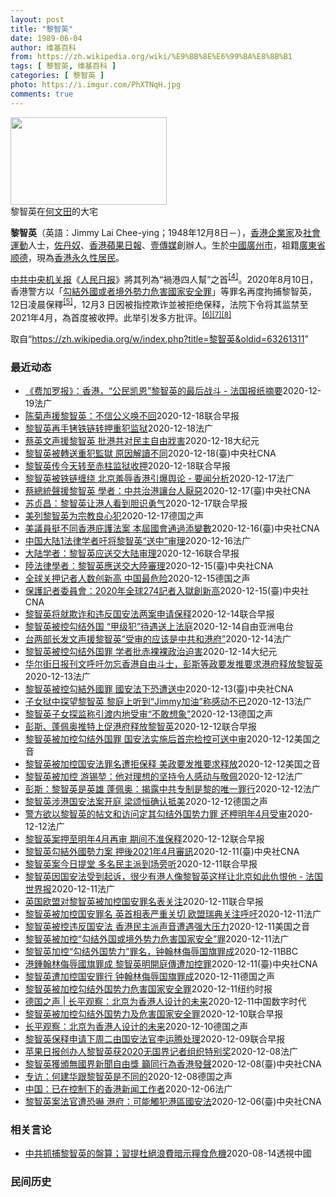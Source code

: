 ```yaml
---
layout: post
title: "黎智英"
date: 1989-06-04
author: 维基百科
from: https://zh.wikipedia.org/wiki/%E9%BB%8E%E6%99%BA%E8%8B%B1
tags: [ 黎智英, 维基百科 ]
categories: [ 黎智英 ]
photo: https://i.imgur.com/PhXTNqH.jpg
comments: true
---
```

<div class="mw-parser-output">
<div id="noteTA-3146cf78" class="noteTA"><div class="noteTA-group"><div data-noteta-group-source="module" data-noteta-group="IT"></div></div><div class="noteTA-local"><div data-noteta-code="zh:巧克力; zh-tw:巧克力; zh-hk:朱古力; zh-cn:巧克力;"></div><div data-noteta-code="zh-tw:黑道; zh-hk:黑社會; zh-cn:黑社会;"></div><div data-noteta-code="zh-tw:飯店; zh-hk:酒店; zh-cn:饭店;"></div><div data-noteta-code="zh-tw:伍佛維茲; zh-hk:沃夫維茲 ;zh-cn:沃尔福威茨;"></div></div></div>

<div class="thumb tright"><div class="thumbinner" style="width:252px;"><a href="/wiki/File:Jimmy_Lai_Chee-ying_home_in_Ho_Man_Tin_20200418.png" class="image"><img alt="" src="//upload.wikimedia.org/wikipedia/commons/thumb/9/9f/Jimmy_Lai_Chee-ying_home_in_Ho_Man_Tin_20200418.png/250px-Jimmy_Lai_Chee-ying_home_in_Ho_Man_Tin_20200418.png" decoding="async" width="250" height="140" class="thumbimage" srcset="//upload.wikimedia.org/wikipedia/commons/thumb/9/9f/Jimmy_Lai_Chee-ying_home_in_Ho_Man_Tin_20200418.png/375px-Jimmy_Lai_Chee-ying_home_in_Ho_Man_Tin_20200418.png 1.5x, //upload.wikimedia.org/wikipedia/commons/thumb/9/9f/Jimmy_Lai_Chee-ying_home_in_Ho_Man_Tin_20200418.png/500px-Jimmy_Lai_Chee-ying_home_in_Ho_Man_Tin_20200418.png 2x" data-file-width="861" data-file-height="481"></a>  <div class="thumbcaption"><div class="magnify"><a href="/wiki/File:Jimmy_Lai_Chee-ying_home_in_Ho_Man_Tin_20200418.png" class="internal" title="放大"></a></div>黎智英在<a href="/wiki/%E4%BD%95%E6%96%87%E7%94%B0" title="何文田">何文田</a>的大宅</div></div></div>
<p><b>黎智英</b>（英語：<span lang="en">Jimmy Lai Chee-ying</span>；1948年12月8日<span class="useeditintro" title="Template:BLP editintro">－</span>），<a href="/wiki/%E9%A6%99%E6%B8%AF" title="香港">香港</a><a href="/wiki/%E4%BC%81%E4%B8%9A%E5%AE%B6" title="企业家">企業家</a>及<a href="/wiki/%E7%A4%BE%E6%9C%83%E9%81%8B%E5%8B%95" title="社會運動">社會運動</a>人士，<a href="/wiki/%E4%BD%90%E4%B8%B9%E5%A5%B4" title="佐丹奴">佐丹奴</a>、<a href="/wiki/%E8%98%8B%E6%9E%9C%E6%97%A5%E5%A0%B1_(%E9%A6%99%E6%B8%AF)" title="蘋果日報 (香港)">香港蘋果日報</a>、<a href="/wiki/%E5%A3%B9%E5%82%B3%E5%AA%92" title="壹傳媒">壹傳媒</a>創辦人。生於<a href="/wiki/%E4%B8%AD%E8%8F%AF%E6%B0%91%E5%9C%8B_(%E5%A4%A7%E9%99%B8%E6%99%82%E6%9C%9F)" class="mw-redirect" title="中華民國 (大陸時期)">中國</a><a href="/wiki/%E5%BB%A3%E5%B7%9E%E5%B8%82_(%E4%B8%AD%E8%8F%AF%E6%B0%91%E5%9C%8B)" title="廣州市 (中華民國)">廣州市</a>，祖籍<a href="/wiki/%E5%BB%A3%E6%9D%B1%E7%9C%81_(%E4%B8%AD%E8%8F%AF%E6%B0%91%E5%9C%8B)" title="廣東省 (中華民國)">廣東省</a><a href="/wiki/%E9%A1%BA%E5%BE%B7" class="mw-redirect" title="顺德">顺德</a>，現為<a href="/wiki/%E9%A6%99%E6%B8%AF%E5%B1%85%E6%B0%91#永久性居民" title="香港居民">香港永久性居民</a>。
</p><p><a href="/wiki/%E4%B8%AD%E5%85%B1%E4%B8%AD%E5%A4%AE%E6%9C%BA%E5%85%B3%E6%8A%A5" title="中共中央机关报">中共中央机关报</a>《<a href="/wiki/%E4%BA%BA%E6%B0%91%E6%97%A5%E6%8A%A5" title="人民日报">人民日报</a>》將其列為“禍港四人幫”之首<sup id="cite_ref-6" class="reference"><a href="#cite_note-6">[4]</a></sup>。2020年8月10日，香港警方以「<a href="/wiki/%E4%B8%AD%E8%8F%AF%E4%BA%BA%E6%B0%91%E5%85%B1%E5%92%8C%E5%9C%8B%E9%A6%99%E6%B8%AF%E7%89%B9%E5%88%A5%E8%A1%8C%E6%94%BF%E5%8D%80%E7%B6%AD%E8%AD%B7%E5%9C%8B%E5%AE%B6%E5%AE%89%E5%85%A8%E6%B3%95" title="中華人民共和國香港特別行政區維護國家安全法">勾結外國或者境外勢力危害國家安全罪</a>」等罪名再度拘捕黎智英，12日凌晨保釋<sup id="cite_ref-7" class="reference"><a href="#cite_note-7">[5]</a></sup>，12月3 日因被指控欺诈並被拒绝保释，法院下令将其监禁至2021年4月，為首度被收押。此举引发多方批评。<sup id="cite_ref-8" class="reference"><a href="#cite_note-8">[6]</a></sup><sup id="cite_ref-9" class="reference"><a href="#cite_note-9">[7]</a></sup><sup id="cite_ref-over100_10-0" class="reference"><a href="#cite_note-over100-10">[8]</a></sup>
</p>
</div><noscript><img src="//zh.wikipedia.org/wiki/Special:CentralAutoLogin/start?type=1x1" alt="" title="" width="1" height="1" style="border: none; position: absolute;"></noscript>
<div class="printfooter">取自“<a dir="ltr" href="https://zh.wikipedia.org/w/index.php?title=黎智英&amp;oldid=63261311">https://zh.wikipedia.org/w/index.php?title=黎智英&amp;oldid=63261311</a>”</div><div id="recent-news"><h3>最近动态</h3><ul><li><a href="https://nodebe4.github.io/waimei/2020-12-19/%E8%B4%B9%E5%8A%A0%E7%BD%97%E6%8A%A5-%E9%A6%99%E6%B8%AF-%E5%85%AC%E6%B0%91%E5%87%AF%E6%81%A9-%E9%BB%8E%E6%99%BA%E8%8B%B1%E7%9A%84%E6%9C%80%E5%90%8E%E6%88%98%E6%96%97-%E6%B3%95%E5%9B%BD%E6%8A%A5%E7%BA%B8%E6%91%98%E8%A6%81" title="《费加罗报》：香港，“公民凯恩”黎智英的最后战斗 - 法国报纸摘要—— 19/12/2020 - 16:00 12月19日上市的法国大报关注点各有不同，中左翼的《世界报》日前邀请到世贸组织前总干...">《费加罗报》：香港，“公民凯恩”黎智英的最后战斗 - 法国报纸摘要</a><time>2020-12-19</time><a class="tag">法广</a></li>
<li><a href="https://nodebe4.github.io/waimei/2020-12-18/%E9%99%88%E8%8F%8A%E5%A3%B0%E6%8F%B4%E9%BB%8E%E6%99%BA%E8%8B%B1-%E4%B8%8D%E4%BF%A1%E5%85%AC%E4%B9%89%E5%94%A4%E4%B8%8D%E5%9B%9E" title="陈菊声援黎智英：不信公义唤不回—— 壹传媒创办人黎智英早前被控涉嫌违反《香港国安法》，日前开庭时，黎智英被拍到双手上手铐、腰部铁链缠绕的画面。台湾监察院长陈菊昨天说，黎智英始终选择和香港人民站在...">陈菊声援黎智英：不信公义唤不回</a><time>2020-12-18</time><a class="tag">联合早报</a></li>
<li><a href="https://nodebe4.github.io/waimei/2020-12-18/%E9%BB%8E%E6%99%BA%E8%8B%B1%E5%86%8D%E6%89%8B%E9%93%90%E9%93%81%E9%93%BE%E8%BD%AC%E6%8A%BC%E9%87%8D%E7%8A%AF%E7%9B%91%E7%8B%B1" title="黎智英再手铐铁链转押重犯监狱—— 18/12/2020 - 10:57 被控危害国家安全的香港壹传媒集团创办人黎智英今天手铐系著铁链，被送到专门收容重犯的赤柱监狱，据中央社说，相关消息对此有不同...">黎智英再手铐铁链转押重犯监狱</a><time>2020-12-18</time><a class="tag">法广</a></li>
<li><a href="https://nodebe4.github.io/waimei/2020-12-18/%E8%94%A1%E8%8B%B1%E6%96%87%E5%A3%B0%E6%8F%B4%E9%BB%8E%E6%99%BA%E8%8B%B1-%E6%89%B9%E6%B8%AF%E5%85%B1%E5%AF%B9%E6%B0%91%E4%B8%BB%E8%87%AA%E7%94%B1%E6%88%95%E5%AE%B3" title="蔡英文声援黎智英 批港共对民主自由戕害—— 【大纪元2020年12月18日讯】（大纪元记者钟元台北报导）中华民国总统蔡英文在脸书声援壹传媒创办人黎智英，贴图下方有象征香港反送中运动精神的“黄雨伞...">蔡英文声援黎智英 批港共对民主自由戕害</a><time>2020-12-18</time><a class="tag">大纪元</a></li>
<li><a href="https://nodebe4.github.io/waimei/2020-12-18/%E9%BB%8E%E6%99%BA%E8%8B%B1%E8%A2%AB%E8%BD%89%E9%80%81%E9%87%8D%E7%8A%AF%E7%9B%A3%E7%8D%84-%E5%8E%9F%E5%9B%A0%E8%A7%A3%E8%AE%80%E4%B8%8D%E5%90%8C" title="黎智英被轉送重犯監獄 原因解讀不同—— （中央社記者張謙香港18日電）被控危害國家安全的香港壹傳媒集團創辦人黎智英今天手銬繫著鐵鍊，被送到專門收容重犯的赤柱監獄，相關消息對此有不同解讀，有的認為...">黎智英被轉送重犯監獄 原因解讀不同</a><time>2020-12-18</time><a class="tag">(臺)中央社CNA</a></li>
<li><a href="https://nodebe4.github.io/waimei/2020-12-18/%E9%BB%8E%E6%99%BA%E8%8B%B1%E4%BC%A0%E4%BB%8A%E5%A4%A9%E8%BD%AC%E8%87%B3%E8%B5%A4%E6%9F%B1%E7%9B%91%E7%8B%B1%E6%94%B6%E6%8A%BC" title="黎智英传今天转至赤柱监狱收押—— 身穿蓝灰色囚衣及拖鞋的黎智英（图中），18日在惩教署押解支援组人员押解下，双手戴手铐被押上囚车前往赤柱监狱继续关押。（互联网） 正还押荔枝角收押所的壹传媒创办人...">黎智英传今天转至赤柱监狱收押</a><time>2020-12-18</time><a class="tag">联合早报</a></li>
<li><a href="https://nodebe4.github.io/waimei/2020-12-17/%E9%BB%8E%E6%99%BA%E8%8B%B1%E8%A2%AB%E9%93%81%E9%93%BE%E7%BC%A0%E7%BB%95-%E5%8C%97%E4%BA%AC%E7%BE%9E%E8%BE%B1%E9%A6%99%E6%B8%AF%E5%BC%95%E7%88%86%E8%88%86%E8%AE%BA-%E8%A6%81%E9%97%BB%E5%88%86%E6%9E%90" title="黎智英被铁链缠绕 北京羞辱香港引爆舆论 - 要闻分析—— 17/12/2020 - 23:24 『苹果日报』创始人、媒体大亨黎智英双手上手铐，铁链腰部缠绕，堪比古代囚犯头戴枷锁示众的残忍画面传遍...">黎智英被铁链缠绕 北京羞辱香港引爆舆论 - 要闻分析</a><time>2020-12-17</time><a class="tag">法广</a></li>
<li><a href="https://nodebe4.github.io/waimei/2020-12-17/%E8%94%A1%E7%B8%BD%E7%B5%B1%E8%81%B2%E6%8F%B4%E9%BB%8E%E6%99%BA%E8%8B%B1-%E5%AD%B8%E8%80%85-%E4%B8%AD%E5%85%B1%E6%B2%BB%E6%B8%AF%E8%AE%93%E5%8F%B0%E4%BA%BA%E5%8E%AD%E6%83%A1" title="蔡總統聲援黎智英 學者：中共治港讓台人厭惡—— （中央社記者賴言曦台北17日電）壹傳媒創辦人黎智英被控違反港區國安法遭關押後，總統蔡英文昨天公開聲援。學者董立文今天指出，中共在香港對異議人士越嚴...">蔡總統聲援黎智英 學者：中共治港讓台人厭惡</a><time>2020-12-17</time><a class="tag">(臺)中央社CNA</a></li>
<li><a href="https://nodebe4.github.io/waimei/2020-12-17/%E8%8B%8F%E8%B4%9E%E6%98%8C-%E9%BB%8E%E6%99%BA%E8%8B%B1%E8%AE%A9%E6%B8%AF%E4%BA%BA%E7%9C%8B%E5%88%B0%E8%83%86%E8%AF%86%E5%8B%87%E6%B0%94" title="苏贞昌：黎智英让港人看到胆识勇气—— 台湾行政院长苏贞昌说，香港壹传媒集团创办人黎智英原本有机会远走高飞，却为了香港的自由，失去自己的自由；相信黎智英面对中国大陆，可让香港人看到什么是胆识、什么...">苏贞昌：黎智英让港人看到胆识勇气</a><time>2020-12-17</time><a class="tag">联合早报</a></li>
<li><a href="https://nodebe4.github.io/waimei/2020-12-17/%E7%BE%8E%E5%88%97%E9%BB%8E%E6%99%BA%E8%8B%B1%E4%B8%BA%E5%AE%97%E6%95%99%E8%89%AF%E5%BF%83%E7%8A%AF" title="美列黎智英为宗教良心犯—— null 邹宗翰2020-12-17T06:40:04.477Z 台湾总统蔡英文16日在脸书上表示，黎智英被押往香港法院时，双手上铐、腰部被铁链缠绕的照片羞辱的是香港...">美列黎智英为宗教良心犯</a><time>2020-12-17</time><a class="tag">德国之声</a></li>
<li><a href="https://nodebe4.github.io/waimei/2020-12-16/%E7%BE%8E%E8%AD%B0%E5%93%A1%E6%8C%BA%E4%B8%8D%E5%90%8C%E9%A6%99%E6%B8%AF%E5%BA%87%E8%AD%B7%E6%B3%95%E6%A1%88-%E6%9C%AC%E5%B1%86%E5%9C%8B%E6%9C%83%E9%80%9A%E9%81%8E%E6%B7%BB%E8%AE%8A%E6%95%B8" title="美議員挺不同香港庇護法案 本屆國會通過添變數—— 多位香港泛民派人士近日遭判刑入獄，香港壹傳媒集團主席黎智英也被控勾結外國或者境外勢力危害國家安全罪，引發美方高度關注。（中央社檔案照片） （中央...">美議員挺不同香港庇護法案 本屆國會通過添變數</a><time>2020-12-16</time><a class="tag">(臺)中央社CNA</a></li>
<li><a href="https://nodebe4.github.io/waimei/2020-12-16/%E4%B8%AD%E5%9B%BD%E5%A4%A7%E9%99%861%E6%B3%95%E5%BE%8B%E5%AD%A6%E8%80%85%E5%90%81%E5%B0%86%E9%BB%8E%E6%99%BA%E8%8B%B1-%E9%80%81%E4%B8%AD-%E5%AE%A1%E7%90%86" title="中国大陆1法律学者吁将黎智英“送中”审理—— 16/12/2020 - 13:48 香港传媒大亨黎智英因支持香港2019年反送中运动，参加集会游行，而被依照北京后来出台的港区国安法追溯逮捕。今有...">中国大陆1法律学者吁将黎智英“送中”审理</a><time>2020-12-16</time><a class="tag">法广</a></li>
<li><a href="https://nodebe4.github.io/waimei/2020-12-16/%E5%A4%A7%E9%99%86%E5%AD%A6%E8%80%85-%E9%BB%8E%E6%99%BA%E8%8B%B1%E5%BA%94%E9%80%81%E4%BA%A4%E5%A4%A7%E9%99%86%E5%AE%A1%E7%90%86" title="大陆学者：黎智英应送交大陆审理—— 中国法律学者顾敏康声称，应按照香港国安法的规定，把香港壹传媒集团创办人黎智英所涉及的危害国家安全案件移交大陆司法机构审理。 中国全国港澳研究会理事、香港法学交...">大陆学者：黎智英应送交大陆审理</a><time>2020-12-16</time><a class="tag">联合早报</a></li>
<li><a href="https://nodebe4.github.io/waimei/2020-12-15/%E9%99%B8%E6%B3%95%E5%BE%8B%E5%AD%B8%E8%80%85-%E9%BB%8E%E6%99%BA%E8%8B%B1%E6%87%89%E9%80%81%E4%BA%A4%E5%A4%A7%E9%99%B8%E5%AF%A9%E7%90%86" title="陸法律學者：黎智英應送交大陸審理—— （中央社記者張謙香港16日電）中國法律學者顧敏康聲稱，應按照香港國安法的規定，把香港壹傳媒集團創辦人黎智英所涉及的危害國家安全案件移交大陸司法機構審理。 中...">陸法律學者：黎智英應送交大陸審理</a><time>2020-12-15</time><a class="tag">(臺)中央社CNA</a></li>
<li><a href="https://nodebe4.github.io/waimei/2020-12-15/%E5%85%A8%E7%90%83%E5%85%B3%E6%8A%BC%E8%AE%B0%E8%80%85%E4%BA%BA%E6%95%B0%E5%88%9B%E6%96%B0%E9%AB%98-%E4%B8%AD%E5%9B%BD%E6%9C%80%E5%8D%B1%E9%99%A9" title="全球关押记者人数创新高 中国最危险—— 2020-12-16T03:32:53.994Z 图为香港支持新闻自由的集会标语。在北京加强控制香港的同时，许多人担心壹传媒创办人黎智英遭关押判刑与苹果日...">全球关押记者人数创新高  中国最危险</a><time>2020-12-15</time><a class="tag">德国之声</a></li>
<li><a href="https://nodebe4.github.io/waimei/2020-12-15/%E4%BF%9D%E8%AD%B7%E8%A8%98%E8%80%85%E5%A7%94%E5%93%A1%E6%9C%83-2020%E5%B9%B4%E5%85%A8%E7%90%83274%E8%A8%98%E8%80%85%E5%85%A5%E7%8D%84%E5%89%B5%E6%96%B0%E9%AB%98" title="保護記者委員會：2020年全球274記者入獄創新高—— 2020年全球入獄的記者達到274人，創下新高紀錄。圖為香港蘋果日報創辦人黎智英8月10日遭指控勾結外國勢力被補。（讀者提供） （中央社紐...">保護記者委員會：2020年全球274記者入獄創新高</a><time>2020-12-15</time><a class="tag">(臺)中央社CNA</a></li>
<li><a href="https://nodebe4.github.io/waimei/2020-12-14/%E9%BB%8E%E6%99%BA%E8%8B%B1%E5%B0%86%E5%B0%B1%E6%AC%BA%E8%AF%88%E5%92%8C%E8%BF%9D%E5%8F%8D%E5%9B%BD%E5%AE%89%E6%B3%95%E4%B8%A4%E6%A1%88%E7%94%B3%E8%AF%B7%E4%BF%9D%E9%87%8A" title="黎智英将就欺诈和违反国安法两案申请保释—— 香港壹传媒创办人黎智英下周就欺诈和违法《香港国安法》两起案件，向法院申请保释。 据香港《明报》报道，香港司法机构网页显示，黎智英将于下周三（23日）就...">黎智英将就欺诈和违反国安法两案申请保释</a><time>2020-12-14</time><a class="tag">联合早报</a></li>
<li><a href="https://nodebe4.github.io/waimei/2020-12-14/%E9%BB%8E%E6%99%BA%E8%8B%B1%E8%A2%AB%E6%8E%A7%E5%8B%BE%E7%BB%93%E5%A4%96%E5%9B%BD-%E7%94%B2%E7%BA%A7%E7%8A%AF-%E5%BE%85%E9%81%87%E9%80%81%E4%B8%8A%E6%B3%95%E5%BA%AD" title="黎智英被控勾结外国 “甲级犯”待遇送上法庭—— 香港传媒大亨、壹传媒创办人黎智英被加控《香港国安法》下的“勾结外国势力、危害国家安全罪”，于上周六（12日）提堂。他被腰缠铁链，锁上手铐，以“甲级...">黎智英被控勾结外国   “甲级犯”待遇送上法庭</a><time>2020-12-14</time><a class="tag">自由亚洲电台</a></li>
<li><a href="https://nodebe4.github.io/waimei/2020-12-14/%E5%8F%B0%E4%B8%A4%E9%83%A8%E9%95%BF%E5%8F%91%E6%96%87%E5%A3%B0%E6%8F%B4%E9%BB%8E%E6%99%BA%E8%8B%B1-%E5%8F%97%E5%AE%A1%E7%9A%84%E5%BA%94%E8%AF%A5%E6%98%AF%E4%B8%AD%E5%85%B1%E5%92%8C%E6%B8%AF%E5%BA%9C" title="台两部长发文声援黎智英“受审的应该是中共和港府”—— 14/12/2020 - 09:08 香港壹传媒创办人黎智英日前上庭应讯加控的“勾结外国或境外势力危害国家安全”罪名，由于所谓的罪证包括追踪...">台两部长发文声援黎智英“受审的应该是中共和港府”</a><time>2020-12-14</time><a class="tag">法广</a></li>
<li><a href="https://nodebe4.github.io/waimei/2020-12-14/%E9%BB%8E%E6%99%BA%E8%8B%B1%E8%A2%AB%E6%8E%A7%E5%8B%BE%E7%BB%93%E5%A4%96%E5%9B%BD%E7%BD%AA-%E5%AD%A6%E8%80%85%E6%89%B9%E8%B5%A4%E8%A3%B8%E8%A3%B8%E6%94%BF%E6%B2%BB%E8%BF%AB%E5%AE%B3" title="黎智英被控勾结外国罪 学者批赤裸裸政治迫害—— 【大纪元2020年12月14日讯】壹传媒创办人黎智英日前遭控“勾结外国势力或境外势力危害国家安全”，在港版国安法实施下恐遭“送中”。对此，香港学者...">黎智英被控勾结外国罪 学者批赤裸裸政治迫害</a><time>2020-12-14</time><a class="tag">大纪元</a></li>
<li><a href="https://nodebe4.github.io/waimei/2020-12-13/%E5%8D%8E%E5%B0%94%E8%A1%97%E6%97%A5%E6%8A%A5%E5%88%8A%E6%96%87%E5%91%BC%E5%90%81%E5%8B%BF%E5%BF%98%E9%A6%99%E6%B8%AF%E8%87%AA%E7%94%B1%E6%96%97%E5%A3%AB-%E5%BD%AD%E6%96%AF%E7%AD%89%E6%94%BF%E8%A6%81%E5%8F%91%E6%8E%A8%E8%A6%81%E6%B1%82%E6%B8%AF%E5%BA%9C%E9%87%8A%E6%94%BE%E9%BB%8E%E6%99%BA%E8%8B%B1" title="华尔街日报刊文呼吁勿忘香港自由斗士，彭斯等政要发推要求港府释放黎智英—— 14/12/2020 - 00:17 香港壹传媒集团创办人黎智英遭港府收押后，《华尔街日报》发表该报编辑委员会题为“香港...">华尔街日报刊文呼吁勿忘香港自由斗士，彭斯等政要发推要求港府释放黎智英</a><time>2020-12-13</time><a class="tag">法广</a></li>
<li><a href="https://nodebe4.github.io/waimei/2020-12-13/%E9%BB%8E%E6%99%BA%E8%8B%B1%E8%A2%AB%E6%8E%A7%E5%8B%BE%E7%B5%90%E5%A4%96%E5%9C%8B%E7%BD%AA-%E5%9C%8B%E5%AE%89%E6%B3%95%E4%B8%8B%E6%81%90%E9%81%AD%E9%80%81%E4%B8%AD" title="黎智英被控勾結外國罪 國安法下恐遭送中—— 壹傳媒創辦人黎智英（圖）日前遭控「勾結外國勢力或境外勢力危害國家安全」。根據港區國安法，案件若涉及境外勢力介入複雜等，可由北京駐港國安公署行使管轄權，...">黎智英被控勾結外國罪 國安法下恐遭送中</a><time>2020-12-13</time><a class="tag">(臺)中央社CNA</a></li>
<li><a href="https://nodebe4.github.io/waimei/2020-12-13/%E5%AD%90%E5%A5%B3%E7%8B%B1%E4%B8%AD%E6%8E%A2%E6%9C%9B%E9%BB%8E%E6%99%BA%E8%8B%B1-%E9%BB%8E%E5%BA%AD%E4%B8%8A%E5%90%AC%E5%88%B0-Jimmy%E5%8A%A0%E6%B2%B9-%E7%A7%B0%E6%84%9F%E5%8A%A8%E4%B8%8D%E5%B7%B2" title="子女狱中探望黎智英 黎庭上听到“Jimmy加油”称感动不已—— 13/12/2020 - 13:01 香港壹传媒创办人黎智英12月11日被加控“勾结外国或境外势力危害国家安全”罪，后于12日提堂...">子女狱中探望黎智英 黎庭上听到“Jimmy加油”称感动不已</a><time>2020-12-13</time><a class="tag">法广</a></li>
<li><a href="https://nodebe4.github.io/waimei/2020-12-13/%E9%BB%8E%E6%99%BA%E8%8B%B1%E5%AD%90%E5%A5%B3%E6%8E%A2%E7%9B%91%E7%A7%B0%E5%BC%95%E6%B8%A1%E5%86%85%E5%9C%B0%E5%8F%97%E5%AE%A1-%E4%B8%8D%E6%95%A2%E6%83%B3%E8%B1%A1" title="黎智英子女探监称引渡内地受审“不敢想象”—— 德国之声中文网2020-12-13T10:07:49.522Z 台湾媒体称黎智英被指控触犯香港《国安法》的指控内容正式曝光。 （德国之声中文网）据香...">黎智英子女探监称引渡内地受审“不敢想象”</a><time>2020-12-13</time><a class="tag">德国之声</a></li>
<li><a href="https://nodebe4.github.io/waimei/2020-12-12/%E5%BD%AD%E6%96%AF-%E8%93%AC%E4%BD%A9%E5%A5%A5%E6%8E%A8%E7%89%B9%E4%B8%8A%E4%BF%83%E6%B8%AF%E5%BA%9C%E9%87%8A%E6%94%BE%E9%BB%8E%E6%99%BA%E8%8B%B1" title="彭斯、蓬佩奥推特上促港府释放黎智英—— 美国国务卿蓬佩奥和副总统彭斯分别在推特发文批评港府对黎智英提出涉违《香港国安法》的控罪，并要求放人。香港律政司批任何试图影响香港司法独立的行为都必定徒劳无...">彭斯、蓬佩奥推特上促港府释放黎智英</a><time>2020-12-12</time><a class="tag">联合早报</a></li>
<li><a href="https://nodebe4.github.io/waimei/2020-12-12/%E9%BB%8E%E6%99%BA%E8%8B%B1%E8%A2%AB%E5%8A%A0%E6%8E%A7%E5%8B%BE%E7%BB%93%E5%A4%96%E5%9B%BD%E7%BD%AA-%E5%9B%BD%E5%AE%89%E6%B3%95%E5%AE%9E%E6%96%BD%E5%90%8E%E9%A6%96%E5%AE%97%E6%A3%80%E6%8E%A7%E5%8F%AF%E9%80%81%E4%B8%AD%E5%AE%A1" title="黎智英被加控勾结外国罪 国安法实施后首宗检控可送中审—— Sat, 12 Dec 2020 18:46:19 GMT 香港壹传媒创办人黎智英离开收押所准备登上囚车前往法庭。（2020年12月12...">黎智英被加控勾结外国罪 国安法实施后首宗检控可送中审</a><time>2020-12-12</time><a class="tag">美国之音</a></li>
<li><a href="https://nodebe4.github.io/waimei/2020-12-12/%E9%BB%8E%E6%99%BA%E8%8B%B1%E8%A2%AB%E5%8A%A0%E6%8E%A7%E5%9B%BD%E5%AE%89%E6%B3%95%E7%BD%AA%E5%90%8D%E9%81%AD%E6%8B%92%E4%BF%9D%E9%87%8A-%E7%BE%8E%E6%94%BF%E8%A6%81%E5%8F%91%E6%8E%A8%E8%A6%81%E6%B1%82%E9%87%8A%E6%94%BE" title="黎智英被加控国安法罪名遭拒保释 美政要发推要求释放—— Sat, 12 Dec 2020 14:51:55 GMT 还押中的香港 《苹果日报》创办人黎智英(中)被加控国安法罪名从荔枝角收押所被警...">黎智英被加控国安法罪名遭拒保释 美政要发推要求释放</a><time>2020-12-12</time><a class="tag">美国之音</a></li>
<li><a href="https://nodebe4.github.io/waimei/2020-12-12/%E9%BB%8E%E6%99%BA%E8%8B%B1%E8%A2%AB%E5%8A%A0%E6%8E%A7-%E6%B8%B8%E9%94%A1%E5%A0%83-%E4%BB%96%E5%AF%B9%E7%90%86%E6%83%B3%E7%9A%84%E5%9D%9A%E6%8C%81%E4%BB%A4%E4%BA%BA%E6%84%9F%E5%8A%A8%E4%B8%8E%E6%95%AC%E4%BD%A9" title="黎智英被加控 游锡堃：他对理想的坚持令人感动与敬佩—— 12/12/2020 - 12:47 香港壹传媒创办人黎智英12月11日遭加控“勾结外国或者境外势力危害国家安全”罪名，12日开庭，法官判...">黎智英被加控 游锡堃：他对理想的坚持令人感动与敬佩</a><time>2020-12-12</time><a class="tag">法广</a></li>
<li><a href="https://nodebe4.github.io/waimei/2020-12-12/%E5%BD%AD%E6%96%AF-%E9%BB%8E%E6%99%BA%E8%8B%B1%E6%98%AF%E8%8B%B1%E9%9B%84-%E8%93%AC%E4%BD%A9%E5%A5%A5-%E6%8F%AD%E9%9C%B2%E4%B8%AD%E5%85%B1%E4%B8%93%E5%88%B6%E6%98%AF%E9%BB%8E%E7%9A%84%E5%94%AF%E4%B8%80%E7%BD%AA%E8%A1%8C" title="彭斯：黎智英是英雄 蓬佩奥：揭露中共专制是黎的唯一罪行—— 12/12/2020 - 12:34 香港壹传媒创办人黎智英12月11日被加控“勾结外国或境外势力危害国家安全”罪，后于12日提堂。对...">彭斯：黎智英是英雄 蓬佩奥：揭露中共专制是黎的唯一罪行</a><time>2020-12-12</time><a class="tag">法广</a></li>
<li><a href="https://nodebe4.github.io/waimei/2020-12-12/%E9%BB%8E%E6%99%BA%E8%8B%B1%E6%B6%89%E6%B8%AF%E5%9B%BD%E5%AE%89%E6%B3%95%E6%A1%88%E5%BC%80%E5%BA%AD-%E6%A2%81%E9%A2%82%E6%81%92%E7%A1%AE%E8%AE%A4%E6%8A%B5%E7%BE%8E" title="黎智英涉港国安法案开庭 梁颂恒确认抵美—— 安静2020-12-12T11:35:18.988Z 黎智英由两名惩教署人员押送上车前往法院 （德国之声中文网）继香港警方国家安全处周五（12月11日...">黎智英涉港国安法案开庭 梁颂恒确认抵美</a><time>2020-12-12</time><a class="tag">德国之声</a></li>
<li><a href="https://nodebe4.github.io/waimei/2020-12-12/%E8%AD%A6%E6%96%B9%E6%AC%B2%E4%BB%A5%E9%BB%8E%E6%99%BA%E8%8B%B1%E7%9A%84%E5%B8%96%E6%96%87%E5%92%8C%E8%AE%BF%E9%97%AE%E5%AE%9A%E5%85%B6%E5%8B%BE%E7%BB%93%E5%A4%96%E5%9B%BD%E5%8A%BF%E5%8A%9B%E7%BD%AA-%E8%BF%98%E6%9F%99%E6%98%8E%E5%B9%B44%E6%9C%88%E5%8F%97%E5%AE%A1" title="警方欲以黎智英的帖文和访问定其勾结外国势力罪 还柙明年4月受审—— 12/12/2020 - 09:42 香港著名民主派传媒东主黎智英被加控《港区国安法》下的勾结外国或境外势力危害国家安全罪，今...">警方欲以黎智英的帖文和访问定其勾结外国势力罪 还柙明年4月受审</a><time>2020-12-12</time><a class="tag">法广</a></li>
<li><a href="https://nodebe4.github.io/waimei/2020-12-12/%E9%BB%8E%E6%99%BA%E8%8B%B1%E6%A1%88%E6%8A%BC%E8%87%B3%E6%98%8E%E5%B9%B44%E6%9C%88%E5%86%8D%E5%AE%A1-%E6%9C%9F%E9%97%B4%E4%B8%8D%E5%87%86%E4%BF%9D%E9%87%8A" title="黎智英案押至明年4月再审 期间不准保释—— 黎智英涉国安案件今天提堂，法官将案件押后至明年4月16日再讯，黎智英不获保释，继续还押看管。图为黎智英今早被带上囚车押送至法院。（彭博社） 壹传媒创办...">黎智英案押至明年4月再审  期间不准保释</a><time>2020-12-12</time><a class="tag">联合早报</a></li>
<li><a href="https://nodebe4.github.io/waimei/2020-12-11/%E9%BB%8E%E6%99%BA%E8%8B%B1%E5%8B%BE%E7%B5%90%E5%A4%96%E5%9C%8B%E5%8B%A2%E5%8A%9B%E6%A1%88-%E6%8A%BC%E5%BE%8C2021%E5%B9%B44%E6%9C%88%E5%AF%A9%E8%A8%8A" title="黎智英勾結外國勢力案 押後2021年4月審訊—— 香港壹傳媒集團主席黎智英（圖）被控勾結外國勢力或境外勢力危害國家安全一案12日開庭，法官押後案件至2021年4月16日審訊，黎智英繼續被收押。（...">黎智英勾結外國勢力案 押後2021年4月審訊</a><time>2020-12-11</time><a class="tag">(臺)中央社CNA</a></li>
<li><a href="https://nodebe4.github.io/waimei/2020-12-11/%E9%BB%8E%E6%99%BA%E8%8B%B1%E6%A1%88%E4%BB%8A%E6%97%A5%E6%8F%90%E5%A0%82-%E5%A4%9A%E5%90%8D%E6%B0%91%E4%B8%BB%E6%B4%BE%E5%88%B0%E5%9C%BA%E6%97%81%E5%90%AC" title="黎智英案今日提堂 多名民主派到场旁听—— 壹传媒创办人黎智英早前因涉嫌违反《香港国安法》及欺诈罪等，被法庭拒绝保释，目前正还柙荔枝角收押所。香港警方昨天表示会加控其一项勾结外国或者境外势力危害国...">黎智英案今日提堂 多名民主派到场旁听</a><time>2020-12-11</time><a class="tag">联合早报</a></li>
<li><a href="https://nodebe4.github.io/waimei/2020-12-11/%E9%BB%8E%E6%99%BA%E8%8B%B1%E5%9B%A0%E5%9B%BD%E5%AE%89%E6%B3%95%E5%8F%97%E5%88%B0%E8%B5%B7%E8%AF%89-%E5%BE%88%E5%B0%91%E6%9C%89%E6%B8%AF%E4%BA%BA%E5%83%8F%E9%BB%8E%E6%99%BA%E8%8B%B1%E8%BF%99%E6%A0%B7%E8%AE%A9%E5%8C%97%E4%BA%AC%E5%A6%82%E6%AD%A4%E4%BB%87%E6%81%A8%E4%BB%96-%E6%B3%95%E5%9B%BD%E4%B8%96%E7%95%8C%E6%8A%A5" title="黎智英因国安法受到起诉，很少有港人像黎智英这样让北京如此仇恨他 - 法国世界报—— 11/12/2020 - 22:44 香港泛民主派媒体大亨黎智英因港版国安法而受到起诉，这是世界报周五在其网站...">黎智英因国安法受到起诉，很少有港人像黎智英这样让北京如此仇恨他 - 法国世界报</a><time>2020-12-11</time><a class="tag">法广</a></li>
<li><a href="https://nodebe4.github.io/waimei/2020-12-11/%E8%8B%B1%E5%9B%BD%E6%AC%A7%E7%9B%9F%E5%AF%B9%E9%BB%8E%E6%99%BA%E8%8B%B1%E8%A2%AB%E5%8A%A0%E6%8E%A7%E5%9B%BD%E5%AE%89%E7%BD%AA%E5%90%8D%E8%A1%A8%E5%85%B3%E6%B3%A8" title="英国欧盟对黎智英被加控国安罪名表关注—— 香港壹传媒集团创办人黎智英将被加控国安法下的勾结外国势力危害国家安全罪，事件引起国际社会关注。英国首相约翰逊发言人表示，关注港府对民主派人士的检控，欧盟...">英国欧盟对黎智英被加控国安罪名表关注</a><time>2020-12-11</time><a class="tag">联合早报</a></li>
<li><a href="https://nodebe4.github.io/waimei/2020-12-11/%E9%BB%8E%E6%99%BA%E8%8B%B1%E8%A2%AB%E5%8A%A0%E6%8E%A7%E5%9B%BD%E5%AE%89%E7%BD%AA%E5%90%8D-%E8%8B%B1%E9%A6%96%E7%9B%B8%E8%A1%A8%E4%B8%A5%E9%87%8D%E5%85%B3%E5%88%87-%E6%AC%A7%E7%9B%9F%E7%91%9E%E5%85%B8%E5%85%B3%E6%B3%A8%E5%91%BC%E5%90%81" title="黎智英被加控国安罪名 英首相表严重关切 欧盟瑞典关注呼吁—— 11/12/2020 - 17:14 香港壹传媒创办人黎智英12月11日被港警加控“勾结外国或者境外势力危害国家安全”，案件在12日...">黎智英被加控国安罪名 英首相表严重关切 欧盟瑞典关注呼吁</a><time>2020-12-11</time><a class="tag">法广</a></li>
<li><a href="https://nodebe4.github.io/waimei/2020-12-11/%E9%BB%8E%E6%99%BA%E8%8B%B1%E8%A2%AB%E6%8E%A7%E8%BF%9D%E5%8F%8D%E5%9B%BD%E5%AE%89%E6%B3%95-%E9%A6%99%E6%B8%AF%E6%B0%91%E4%B8%BB%E6%B4%BE%E5%A3%B0%E9%9F%B3%E9%81%AD%E9%81%87%E5%BC%BA%E5%A4%A7%E5%8E%8B%E5%8A%9B" title="黎智英被控违反国安法 香港民主派声音遭遇强大压力—— Fri, 11 Dec 2020 13:46:51 GMT 香港民主人士黎智英被移送至九龙半岛的荔枝角收押所。（2020年12月3日） 香港...">黎智英被控违反国安法 香港民主派声音遭遇强大压力</a><time>2020-12-11</time><a class="tag">美国之音</a></li>
<li><a href="https://nodebe4.github.io/waimei/2020-12-11/%E9%BB%8E%E6%99%BA%E8%8B%B1%E8%A2%AB%E5%8A%A0%E6%8E%A7-%E5%8B%BE%E7%BB%93%E5%A4%96%E5%9B%BD%E6%88%96%E5%A2%83%E5%A4%96%E5%8A%BF%E5%8A%9B%E5%8D%B1%E5%AE%B3%E5%9B%BD%E5%AE%B6%E5%AE%89%E5%85%A8-%E7%BD%AA" title="黎智英被加控“勾结外国或境外势力危害国家安全”罪—— 11/12/2020 - 09:59 香港媒体大亨、“壹传媒”创办人黎智英12月11日（周五）被香港警方加控“勾结外国或者境外势力危害国家安...">黎智英被加控“勾结外国或境外势力危害国家安全”罪</a><time>2020-12-11</time><a class="tag">法广</a></li>
<li><a href="https://nodebe4.github.io/waimei/2020-12-11/%E9%BB%8E%E6%99%BA%E8%8B%B1%E5%8A%A0%E6%8E%A7-%E5%8B%BE%E7%BB%93%E5%A4%96%E5%9B%BD%E5%8A%BF%E5%8A%9B-%E7%BD%AA%E5%90%8D-%E9%92%9F%E7%BF%B0%E6%9E%97%E4%BE%AE%E8%BE%B1%E5%9B%BD%E6%97%97%E7%BD%AA%E6%88%90" title="黎智英加控“勾结外国势力”罪名，钟翰林侮辱国旗罪成—— 香港国安法：黎智英加控“勾结外国势力”罪名，钟翰林侮辱国旗罪成 1 小时前 香港警方国家安全处周五（12月11日）表示，经进一步调查后，加...">黎智英加控“勾结外国势力”罪名，钟翰林侮辱国旗罪成</a><time>2020-12-11</time><a class="tag">BBC</a></li>
<li><a href="https://nodebe4.github.io/waimei/2020-12-11/%E6%B8%AF%E9%8D%BE%E7%BF%B0%E6%9E%97%E4%BE%AE%E8%BE%B1%E5%9C%8B%E6%97%97%E7%BD%AA%E6%88%90-%E9%BB%8E%E6%99%BA%E8%8B%B1%E6%98%8E%E9%96%8B%E5%BA%AD%E5%82%B3%E9%81%AD%E5%8A%A0%E6%8E%A7%E7%BD%AA" title="港鍾翰林侮辱國旗罪成 黎智英明開庭傳遭加控罪—— （中央社記者張謙香港11日電）香港前學生動源召集人鍾翰林被地方法院裁定侮辱中國國旗及非法集結罪，29日判刑。另據報導，壹傳媒集團創辦人黎智英被加...">港鍾翰林侮辱國旗罪成 黎智英明開庭傳遭加控罪</a><time>2020-12-11</time><a class="tag">(臺)中央社CNA</a></li>
<li><a href="https://nodebe4.github.io/waimei/2020-12-11/%E9%BB%8E%E6%99%BA%E8%8B%B1%E9%81%AD%E5%8A%A0%E6%8E%A7%E5%9B%BD%E5%AE%89%E7%BD%AA%E8%A1%8C-%E9%92%9F%E7%BF%B0%E6%9E%97%E4%BE%AE%E8%BE%B1%E5%9B%BD%E6%97%97%E7%BD%AA%E6%88%90" title="黎智英遭加控国安罪行 钟翰林侮辱国旗罪成—— 2020-12-11T06:36:16.374Z 黎智英能曾表示自己做好入狱准备，并说：「我是个麻烦制造者。我一无所有地来到这里，这里的自由给了我一...">黎智英遭加控国安罪行 钟翰林侮辱国旗罪成</a><time>2020-12-11</time><a class="tag">德国之声</a></li>
<li><a href="https://nodebe4.github.io/waimei/2020-12-11/%E9%BB%8E%E6%99%BA%E8%8B%B1%E8%A2%AB%E5%8A%A0%E6%8E%A7%E5%8B%BE%E7%BB%93%E5%A4%96%E5%9B%BD%E5%8A%BF%E5%8A%9B%E5%8D%B1%E5%AE%B3%E5%9B%BD%E5%AE%B6%E5%AE%89%E5%85%A8%E7%BD%AA" title="黎智英被加控勾结外国势力危害国家安全罪—— 王月眉2020-12-11 14:36:13 黎智英是在新国安法下被正式起诉的最知名人士。 香港——警方周五表示，根据香港国安法，出版大亨、中国共产党...">黎智英被加控勾结外国势力危害国家安全罪</a><time>2020-12-11</time><a class="tag">纽约时报</a></li>
<li><a href="https://nodebe4.github.io/waimei/2020-12-11/%E5%BE%B7%E5%9B%BD%E4%B9%8B%E5%A3%B0-%E9%95%BF%E5%B9%B3%E8%A7%82%E5%AF%9F-%E5%8C%97%E4%BA%AC%E4%B8%BA%E9%A6%99%E6%B8%AF%E4%BA%BA%E8%AE%BE%E8%AE%A1%E7%9A%84%E6%9C%AA%E6%9D%A5" title="德国之声 | 长平观察：北京为香港人设计的未来—— 香港自由的加速沉沦令人震惊。继12港人“送中”、黎智英被捕、立法会民主派总辞、学民三子遭判刑、许智峰账户遭冻结之后，本周再有立法会前议员胡志伟...">德国之声 | 长平观察：北京为香港人设计的未来</a><time>2020-12-11</time><a class="tag">中国数字时代</a></li>
<li><a href="https://nodebe4.github.io/waimei/2020-12-10/%E9%BB%8E%E6%99%BA%E8%8B%B1%E8%A2%AB%E5%8A%A0%E6%8E%A7%E5%8B%BE%E7%BB%93%E5%A4%96%E5%9B%BD%E5%8A%BF%E5%8A%9B%E5%8F%8A%E5%8D%B1%E5%AE%B3%E5%9B%BD%E5%AE%B6%E5%AE%89%E5%85%A8%E7%BD%AA" title="黎智英被加控勾结外国势力及危害国家安全罪—— 现正在监房的香港壹传媒创办人黎智英，今天被加控勾结外国势力及危害国家安全罪，案件将于明日早上（12日）于西九龙裁判法院提堂。 据星岛日报报道，黎智英...">黎智英被加控勾结外国势力及危害国家安全罪</a><time>2020-12-10</time><a class="tag">联合早报</a></li>
<li><a href="https://nodebe4.github.io/waimei/2020-12-10/%E9%95%BF%E5%B9%B3%E8%A7%82%E5%AF%9F-%E5%8C%97%E4%BA%AC%E4%B8%BA%E9%A6%99%E6%B8%AF%E4%BA%BA%E8%AE%BE%E8%AE%A1%E7%9A%84%E6%9C%AA%E6%9D%A5" title="长平观察：北京为香港人设计的未来—— 长平2020-12-10T09:36:37.683Z &nbsp;(德国之声中文网) 香港自由的加速沉沦令人震惊。继12港人“送中”、黎智英被捕、立法会民主派总辞、学...">长平观察：北京为香港人设计的未来</a><time>2020-12-10</time><a class="tag">德国之声</a></li>
<li><a href="https://nodebe4.github.io/waimei/2020-12-09/%E9%BB%8E%E6%99%BA%E8%8B%B1%E4%BF%9D%E9%87%8A%E7%94%B3%E8%AF%B7%E4%B8%8B%E5%91%A8%E4%BA%8C%E7%94%B1%E5%9B%BD%E5%AE%89%E6%B3%95%E5%AE%98%E6%9D%8E%E8%BF%90%E8%85%BE%E5%A4%84%E7%90%86" title="黎智英保释申请下周二由国安法官李运腾处理—— 于上周四被捕的壹传媒创办人黎智英向法院提出保释申请，于下周二（15日）由指定的高院“国安法官”李运腾处理。 据《星岛日报》报道，黎智英上周与集团营运...">黎智英保释申请下周二由国安法官李运腾处理</a><time>2020-12-09</time><a class="tag">联合早报</a></li>
<li><a href="https://nodebe4.github.io/waimei/2020-12-08/%E8%8B%B9%E6%9E%9C%E6%97%A5%E6%8A%A5%E5%88%9B%E5%8A%9E%E4%BA%BA%E9%BB%8E%E6%99%BA%E8%8B%B1%E8%8E%B72020%E6%97%A0%E5%9B%BD%E7%95%8C%E8%AE%B0%E8%80%85%E7%BB%84%E7%BB%87%E7%89%B9%E5%88%AB%E5%A5%96" title="苹果日报创办人黎智英获2020无国界记者组织特别奖—— 08/12/2020 - 15:20 在全球维护新闻自由的非政府团体无国界记者8日在台北举行2020年新闻自由奖颁奖仪式，并向香港创办人黎...">苹果日报创办人黎智英获2020无国界记者组织特别奖</a><time>2020-12-08</time><a class="tag">法广</a></li>
<li><a href="https://nodebe4.github.io/waimei/2020-12-08/%E9%BB%8E%E6%99%BA%E8%8B%B1%E7%8D%B2%E9%A0%92%E7%84%A1%E5%9C%8B%E7%95%8C%E6%96%B0%E8%81%9E%E8%87%AA%E7%94%B1%E7%8D%8E-%E7%B1%B2%E5%90%8C%E8%A1%8C%E7%82%BA%E9%A6%99%E6%B8%AF%E7%99%BC%E8%81%B2" title="黎智英獲頒無國界新聞自由獎 籲同行為香港發聲—— 2020無國界記者新聞自由獎8日在台北頒獎，壹傳媒創辦人黎智英獲特別獎肯定，儘管本人無法出席，現場仍播放黎智英預錄影片，他透過影片呼籲外界持續關...">黎智英獲頒無國界新聞自由獎 籲同行為香港發聲</a><time>2020-12-08</time><a class="tag">(臺)中央社CNA</a></li>
<li><a href="https://nodebe4.github.io/waimei/2020-12-08/%E4%B8%93%E8%AE%BF-%E4%BD%95%E5%BB%BA%E5%8D%8E%E8%B7%9F%E9%BB%8E%E6%99%BA%E8%8B%B1%E6%98%AF%E4%B8%8D%E5%90%8C%E7%9A%84" title="专访：何建华跟黎智英是不同的—— null 张慈2020-12-08T09:46:37.263Z (德国之声中文网) 台北地方检察署在12月7日宣布，依照涉嫌违反国家安全法「为大陆地区机关发展组...">专访：何建华跟黎智英是不同的</a><time>2020-12-08</time><a class="tag">德国之声</a></li>
<li><a href="https://nodebe4.github.io/waimei/2020-12-06/%E4%B8%AD%E5%9B%BD-%E5%B7%B2%E5%9C%A8%E6%8E%A7%E5%88%B6%E4%B8%8B%E7%9A%84%E9%A6%99%E6%B8%AF%E6%96%B0%E9%97%BB%E5%B7%A5%E4%BD%9C%E8%80%85" title="中国：已在控制下的香港新闻工作者—— 05/12/2020 - 22:24 香港媒体与反对派记者所受到的压力增大，媒体大亨黎智英身陷囹圄。 本台RFI法文网周六（2020年12月5日）刊出记者A...">中国：已在控制下的香港新闻工作者</a><time>2020-12-06</time><a class="tag">法广</a></li>
<li><a href="https://nodebe4.github.io/waimei/2020-12-06/%E9%BB%8E%E6%99%BA%E8%8B%B1%E6%A1%88%E6%B3%95%E5%AE%98%E9%81%AD%E6%81%90%E5%9A%87-%E6%B8%AF%E5%BA%9C-%E5%8F%AF%E8%83%BD%E8%A7%B8%E7%8A%AF%E6%B8%AF%E5%8D%80%E5%9C%8B%E5%AE%89%E6%B3%95" title="黎智英案法官遭恐嚇 港府：可能觸犯港區國安法—— （中央社台北6日電）香港負責審理國安案件的法官蘇惠德3日遭電話恐嚇。蘇惠德當天稍早曾審理壹傳媒集團主席黎智英的詐騙案，並拒絕黎的保釋申請。港府指...">黎智英案法官遭恐嚇  港府：可能觸犯港區國安法</a><time>2020-12-06</time><a class="tag">(臺)中央社CNA</a></li>
</ul></div><div id="open-opinion"><h3>相关言论</h3><ul><li><a href="https://nodebe4.github.io/opinion/2020-08-14/%E4%B8%AD%E5%85%B1%E6%8A%93%E6%8D%95%E9%BB%8E%E6%99%BA%E8%8B%B1%E7%9A%84%E7%9B%A4%E7%AE%97-%E7%BF%92%E6%8F%90%E6%9D%9C%E7%B5%95%E6%B5%AA%E8%B2%BB%E6%9A%97%E7%A4%BA%E7%B3%A7%E9%A3%9F%E5%8D%B1%E6%A9%9F/" title="透視中國">中共抓捕黎智英的盤算；習提杜絕浪費暗示糧食危機</a><time>2020-08-14</time><a class="tag">透視中國</a></li>
</ul></div><div id="mjls-record"><h3>民间历史</h3><ul></ul></div>